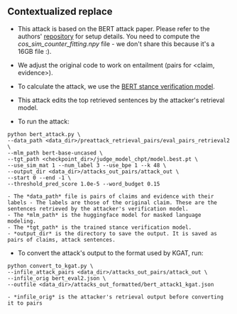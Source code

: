## Contextualized replace
- This attack is based on the BERT attack paper. Please refer to the authors' [repository](https://github.com/LinyangLee/BERT-Attack) for setup details. You need to compute the *cos_sim_counter_fitting.npy* file - we don't share this because it's a 16GB file :).
- We adjust the original code to work on entailment (pairs for <claim, evidence>).
- To calculate the attack, we use the [BERT stance verification model](https://github.com/S-Abdelnabi/Fact-Saboteurs/tree/main/stance_verification). 
- This attack edits the top retrieved sentences by the attacker's retrieval model.

- To run the attack:

```
python bert_attack.py \
--data_path <data_dir>/preattack_retrieval_pairs/eval_pairs_retrieval2 \
--mlm_path bert-base-uncased \
--tgt_path <checkpoint_dir>/judge_model_chpt/model.best.pt \
--use_sim_mat 1 --num_label 3 --use_bpe 1 --k 48 \
--output_dir <data_dir>/attacks_out_pairs/attack_out \
--start 0 --end -1 \
--threshold_pred_score 1.0e-5 --word_budget 0.15
```
    - The *data_path* file is pairs of claims and evidence with their labels - The labels are those of the original claim. These are the sentences retrieved by the attacker's verification model. 
    - The *mlm_path* is the huggingface model for masked language modeling.
    - The *tgt_path* is the trained stance verification model.
    - *output_dir* is the directory to save the output. It is saved as pairs of claims, attack sentences. 

- To convert the attack's output to the format used by KGAT, run:

```
python convert_to_kgat.py \
--infile_attack_pairs <data_dir>/attacks_out_pairs/attack_out \
--infile_orig bert_eval2.json \
--outfile <data_dir>/attacks_out_formatted/bert_attack1_kgat.json
```
    - *infile_orig* is the attacker's retrieval output before converting it to pairs
